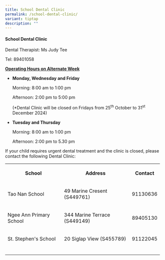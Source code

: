 ```yaml
---
title: School Dental Clinic
permalink: /school-dental-clinic/
variant: tiptap
description: ""
---
```

<h4>School Dental Clinic</h4>
<p>Dental Therapist: Ms Judy Tee</p>
<p>Tel: 89401058</p>
<p><strong><u>Operating Hours on Alternate Week</u></strong>
</p>
<ul data-tight="true" class="tight">
<li>
<p><strong>Monday, Wednesday and Friday</strong>
</p>
<p>Morning: 8:00 am to 1:00 pm</p>
<p>Afternoon: 2:00 pm to 5:00 pm</p>
<p>(*Dental Clinic will be closed on Fridays from 25<sup>th</sup> October
to 31<sup>st </sup>December 2024)</p>
</li>
<li>
<p><strong>Tuesday and Thursday</strong>
</p>
<p>Morning: 8:00 am to 1:00 pm</p>
<p>Afternoon: 2:00 pm to 5.30 pm</p>
</li>
</ul>
<p>If your child requires urgent dental treatment and the clinic is closed,
please contact the following Dental Clinic:</p>
<p></p>
<table style="minWidth: 75px">
<colgroup>
<col>
<col>
<col>
</colgroup>
<tbody>
<tr>
<th rowspan="1" colspan="1">
<p>School</p>
</th>
<th rowspan="1" colspan="1">
<p>Address</p>
</th>
<th rowspan="1" colspan="1">
<p>Contact</p>
</th>
</tr>
<tr>
<td rowspan="1" colspan="1">
<p>Tao Nan School</p>
</td>
<td rowspan="1" colspan="1">
<p>49 Marine Cresent (S449761)</p>
</td>
<td rowspan="1" colspan="1">
<p>91130636</p>
</td>
</tr>
<tr>
<td rowspan="1" colspan="1">
<p>Ngee Ann Primary School</p>
</td>
<td rowspan="1" colspan="1">
<p>344 Marine Terrace (S449149)</p>
</td>
<td rowspan="1" colspan="1">
<p>89405130</p>
</td>
</tr>
<tr>
<td rowspan="1" colspan="1">
<p>St. Stephen's School</p>
</td>
<td rowspan="1" colspan="1">
<p>20 Siglap View (S455789)</p>
</td>
<td rowspan="1" colspan="1">
<p>91122045</p>
</td>
</tr>
<tr>
<td rowspan="1" colspan="1">
<p></p>
</td>
<td rowspan="1" colspan="1">
<p></p>
</td>
<td rowspan="1" colspan="1">
<p></p>
</td>
</tr>
</tbody>
</table>
<p></p>